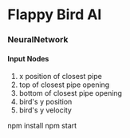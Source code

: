 # Flappy Bird AI

### NeuralNetwork
#### Input Nodes
1. x position of closest pipe
2. top of closest pipe opening
3. bottom of closest pipe opening
4. bird's y position
5. bird's y velocity



npm install
npm start
